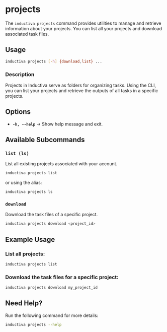 # projects

The `inductiva projects` command provides utilities to manage and
retrieve information about your projects. You can list all your projects
and download associated task files.

## Usage

```sh
inductiva projects [-h] {download,list} ...
```

### Description
Projects in Inductiva serve as folders for organizing tasks.
Using the CLI, you can list your projects and retrieve the
outputs of all tasks in a specific projects.

## Options

- **`-h, --help`** → Show help message and exit.

## Available Subcommands

### `list (ls)`
List all existing projects associated with your account.

```sh
inductiva projects list
```

or using the alias:

```sh
inductiva projects ls
```

### `download`
Download the task files of a specific project.

```sh
inductiva projects download <project_id>
```

## Example Usage

### List all projects:
```sh
inductiva projects list
```

### Download the task files for a specific project:
```sh
inductiva projects download my_project_id
```

## Need Help?
Run the following command for more details:

```sh
inductiva projects --help
```
